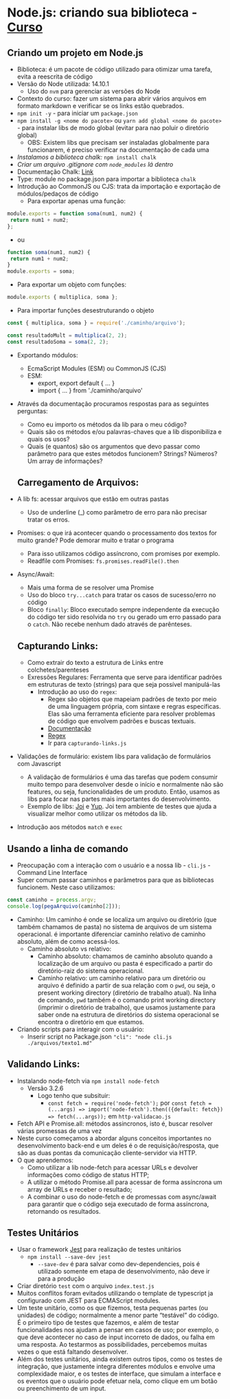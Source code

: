 # Node.js: criando sua biblioteca - [Curso](https://cursos.alura.com.br/course/nodejs-criando-biblioteca)

## Criando um projeto em Node.js

- Biblioteca: é um pacote de código utilizado para otimizar uma tarefa, evita a reescrita de código
- Versão do Node utilizada: 14.10.1
  - Uso do `nvm` para gerenciar as versões do Node
- Contexto do curso: fazer um sistema para abrir vários arquivos em formato markdown e verificar se os links estão quebrados.
- `npm init -y` - para iniciar um `package.json`
- `npm install -g <nome do pacote>` ou `yarn add global <nome do pacote>` - para instalar libs de modo global (evitar para nao poluir o diretório global)
  - OBS: Existem libs que precisam ser instaladas globalmente para funcionarem, é preciso verificar na documentação de cada uma
- *Instalamos a biblioteca chalk:* `npm install chalk`
- *Criar um arquivo .gitignore com `node_modules` lá dentro*
- Documentação Chalk: [Link](https://www.npmjs.com/package/chalk)
- Type: module no package.json para importar a biblioteca `chalk`
- Introdução ao CommonJS ou CJS: trata da importação e exportação de módulos/pedaços de código
  - Para exportar apenas uma função:
````javascript
module.exports = function soma(num1, num2) {
 return num1 + num2;
};
````
  - ou
````javascript
function soma(num1, num2) {
 return num1 + num2;
}
module.exports = soma;
````
  - Para exportar um objeto com funções:
````javascript
module.exports { multiplica, soma };
````
  - Para importar funções desestruturando o objeto
````javascript
const { multiplica, soma } = require('./caminho/arquivo');

const resultadoMult = multiplica(2, 2);
const resultadoSoma = soma(2, 2);
````
- Exportando módulos:
  - EcmaScript Modules (ESM) ou CommonJS (CJS)
  - ESM: 
    - export, export default { ... }
    - import { ... } from './caminho/arquivo'
- Através da documentação procuramos respostas para as seguintes perguntas:
  - Como eu importo os métodos da lib para o meu código?
  - Quais são os métodos e/ou palavras-chaves que a lib disponibiliza e quais os usos?
  - Quais (e quantos) são os argumentos que devo passar como parâmetro para que estes métodos funcionem? Strings? Números? Um array de informações?

  ## Carregamento de Arquivos:
- A lib fs: acessar arquivos que estão em outras pastas
  - Uso de underline (_) como parâmetro de erro para não precisar tratar os erros.

- Promises: o que irá acontecer quando o processamento dos textos for muito grande? Pode demorar muito e tratar o programa
  - Para isso utilizamos código assíncrono, com promises por exemplo.
  - Readfile com Promises: `fs.promises.readFile().then`
- Async/Await:
  - Mais uma forma de se resolver uma Promise
  - Uso do bloco `try...catch` para tratar os casos de sucesso/erro no código
  - Bloco `finally`: Bloco executado sempre independente da execução do código ter sido resolvida no `try` ou gerado um erro passado para o `catch`. Não recebe nenhum dado através de parênteses.

  ## Capturando Links:
  - Como extrair do texto a estrutura de Links entre colchetes/parenteses
  - Exressões Regulares: Ferramenta que serve para identificar padrões em estruturas de texto (strings) para que seja possível manipulá-las
    - Introdução ao uso do `regex`:
      - Regex são objetos que mapeiam padrões de texto por meio de uma linguagem própria, com sintaxe e regras específicas. Elas são uma ferramenta eficiente para resolver problemas de código que envolvem padrões e buscas textuais.
      - [Documentação](https://developer.mozilla.org/pt-BR/docs/Web/JavaScript/Guide/Regular_Expressions)
      - [Regex](https://regex101.com/)
      - Ir para `capturando-links.js`
- Validações de formulário: existem libs para validação de formulários com Javascript
  - A validação de formulários é uma das tarefas que podem consumir muito tempo para desenvolver desde o início e normalmente não são features, ou seja, funcionalidades de um produto. Então, usamos as libs para focar nas partes mais importantes do desenvolvimento.
  - Exemplo de libs: [Joi](https://joi.dev/) e [Yup](https://www.npmjs.com/package/yup). Joi tem ambiente de testes que ajuda a visualizar melhor como utilizar os métodos da lib.
- Introdução aos métodos `match` e `exec`

## Usando a linha de comando

- Preocupação com a interação com o usuário e a nossa lib - `cli.js` - Command Line Interface
- Super comum passar caminhos e parâmetros para que as bibliotecas funcionem. Neste caso utilizamos:
````javascript
const caminho = process.argv;
console.log(pegaArquivo(caminho[2]));
````
- Caminho: Um caminho é onde se localiza um arquivo ou diretório (que também chamamos de pasta) no sistema de arquivos de um sistema operacional. é importante diferenciar caminho relativo de caminho absoluto, além de como acessá-los.
  - Caminho absoluto vs relativo: 
    - Caminho absoluto: chamamos de caminho absoluto quando a localização de um arquivo ou pasta é especificado a partir do diretório-raiz do sistema operacional.
    - Caminho relativo: um caminho relativo para um diretório ou arquivo é definido a partir de sua relação com o `pwd`, ou seja, o present working directory (diretório de trabalho atual). Na linha de comando, `pwd` também é o comando print working directory (imprimir o diretório de trabalho), que usamos justamente para saber onde na estrutura de diretórios do sistema operacional se encontra o diretório em que estamos.
- Criando scripts para interagir com o usuário:
  - Inserir script no Package.json `"cli": "node cli.js ./arquivos/texto1.md"`

## Validando Links:
  - Instalando node-fetch via `npm install node-fetch`
    - Versão 3.2.6
      - Logo tenho que subsituir:
        - `const fetch = require('node-fetch');` por `const fetch = (...args) => import('node-fetch').then(({default: fetch}) => fetch(...args));` em `http-validacao.js`
- Fetch API e Promise.all: métodos assincronos, isto é, buscar resolver várias promessas de uma vez
- Neste curso começamos a abordar alguns conceitos importantes no desenvolvimento back-end e um deles é o de requisição/resposta, que são as duas pontas da comunicação cliente-servidor via HTTP.
- O que aprendemos:
  - Como utilizar a lib node-fetch para acessar URLs e devolver informações como código de status HTTP;
  - A utilizar o método Promise.all para acessar de forma assíncrona um array de URLs e receber o resultado;
  - A combinar o uso do node-fetch e de promessas com async/await para garantir que o código seja executado de forma assíncrona, retornando os resultados.

## Testes Unitários
- Usar o framework [Jest](https://jestjs.io/pt-BR/) para realização de testes unitários
  - `npm install --save-dev jest`
    - `--save-dev` é para salvar como dev-dependencies, pois é utilizado somente em etapa de desenvolvimento, não deve ir para a produção
- Criar diretório `test` com o arquivo `index.test.js`
- Muitos conflitos foram evitados utilizando o template de typescript ja configurado com JEST para ECMAScript modules.
- Um teste unitário, como os que fizemos, testa pequenas partes (ou unidades) de código; normalmente a menor parte “testável” do código. É o primeiro tipo de testes que fazemos, e além de testar funcionalidades nos ajudam a pensar em casos de uso; por exemplo, o que deve acontecer no caso de input incorreto de dados, ou falha em uma resposta. Ao testarmos as possibilidades, percebemos muitas vezes o que está faltando desenvolver.
- Além dos testes unitários, ainda existem outros tipos, como os testes de integração, que justamente integra diferentes módulos e envolve uma complexidade maior, e os testes de interface, que simulam a interface e os eventos que o usuário pode efetuar nela, como clique em um botão ou preenchimento de um input.
